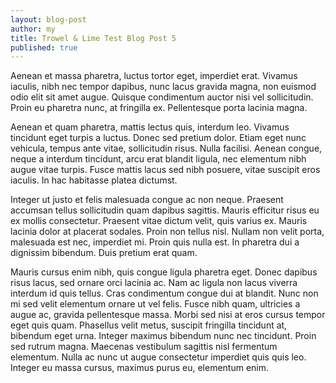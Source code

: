 ```yaml
---
layout: blog-post
author: my
title: Trowel & Lime Test Blog Post 5
published: true
---
```


Aenean et massa pharetra, luctus tortor eget, imperdiet erat. Vivamus iaculis, nibh nec tempor dapibus, nunc lacus gravida magna, non euismod odio elit sit amet augue. Quisque condimentum auctor nisi vel sollicitudin. Proin eu pharetra nunc, at fringilla ex. Pellentesque porta lacinia magna.

Aenean et quam pharetra, mattis lectus quis, interdum leo. Vivamus tincidunt eget turpis a luctus. Donec sed pretium dolor. Etiam eget nunc vehicula, tempus ante vitae, sollicitudin risus. Nulla facilisi. Aenean congue, neque a interdum tincidunt, arcu erat blandit ligula, nec elementum nibh augue vitae turpis. Fusce mattis lacus sed nibh posuere, vitae suscipit eros iaculis. In hac habitasse platea dictumst.

Integer ut justo et felis malesuada congue ac non neque. Praesent accumsan tellus sollicitudin quam dapibus sagittis. Mauris efficitur risus eu ex mollis consectetur. Praesent vitae dictum velit, quis varius ex. Mauris lacinia dolor at placerat sodales. Proin non tellus nisl. Nullam non velit porta, malesuada est nec, imperdiet mi. Proin quis nulla est. In pharetra dui a dignissim bibendum. Duis pretium erat quam.

Mauris cursus enim nibh, quis congue ligula pharetra eget. Donec dapibus risus lacus, sed ornare orci lacinia ac. Nam ac ligula non lacus viverra interdum id quis tellus. Cras condimentum congue dui at blandit. Nunc non mi sed velit elementum ornare ut vel felis. Fusce nibh quam, ultricies a augue ac, gravida pellentesque massa. Morbi sed nisi at eros cursus tempor eget quis quam. Phasellus velit metus, suscipit fringilla tincidunt at, bibendum eget urna. Integer maximus bibendum nunc nec tincidunt. Proin sed rutrum magna. Maecenas vestibulum sagittis nisl fermentum elementum. Nulla ac nunc ut augue consectetur imperdiet quis quis leo. Integer eu massa cursus, maximus purus eu, elementum enim.